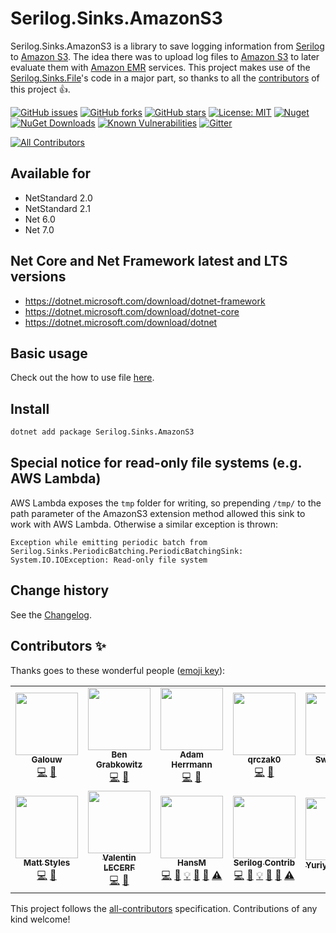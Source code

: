 Serilog.Sinks.AmazonS3
====================================

Serilog.Sinks.AmazonS3 is a library to save logging information from [Serilog](https://github.com/serilog/serilog) to [Amazon S3](https://aws.amazon.com/s3/).
The idea there was to upload log files to [Amazon S3](https://aws.amazon.com/s3/) to later evaluate them with [Amazon EMR](https://aws.amazon.com/emr/) services.
This project makes use of the [Serilog.Sinks.File](https://github.com/serilog/serilog-sinks-file)'s code in a major part,
so thanks to all the [contributors](https://github.com/serilog/serilog-sinks-file/graphs/contributors) of this project :thumbsup:.

[![GitHub issues](https://img.shields.io/github/issues/serilog-contrib/Serilog.Sinks.AmazonS3.svg)](https://github.com/serilog-contrib/Serilog.Sinks.AmazonS3/issues)
[![GitHub forks](https://img.shields.io/github/forks/serilog-contrib/Serilog.Sinks.AmazonS3.svg)](https://github.com/serilog-contrib/Serilog.Sinks.AmazonS3/network)
[![GitHub stars](https://img.shields.io/github/stars/serilog-contrib/Serilog.Sinks.AmazonS3.svg)](https://github.com/serilog-contrib/Serilog.Sinks.AmazonS3/stargazers)
[![License: MIT](https://img.shields.io/badge/License-MIT-blue.svg)](https://raw.githubusercontent.com/serilog-contrib/Serilog.Sinks.AmazonS3/master/License.txt)
[![Nuget](https://img.shields.io/badge/Serilog.Sinks.AmazonS3-Nuget-brightgreen.svg)](https://www.nuget.org/packages/Serilog.Sinks.AmazonS3/)
[![NuGet Downloads](https://img.shields.io/nuget/dt/Serilog.Sinks.AmazonS3.svg)](https://www.nuget.org/packages/Serilog.Sinks.AmazonS3/)
[![Known Vulnerabilities](https://snyk.io/test/github/serilog-contrib/Serilog.Sinks.AmazonS3/badge.svg)](https://snyk.io/test/github/serilog-contrib/Serilog.Sinks.AmazonS3)
[![Gitter](https://badges.gitter.im/Serilog-Sinks-AmazonS3/community.svg)](https://gitter.im/Serilog-Sinks-AmazonS3/community?utm_source=badge&utm_medium=badge&utm_campaign=pr-badge)
<!-- ALL-CONTRIBUTORS-BADGE:START - Do not remove or modify this section -->
[![All Contributors](https://img.shields.io/badge/all_contributors-13-orange.svg?style=flat-square)](#contributors-)
<!-- ALL-CONTRIBUTORS-BADGE:END -->

## Available for
* NetStandard 2.0
* NetStandard 2.1
* Net 6.0
* Net 7.0

## Net Core and Net Framework latest and LTS versions
* https://dotnet.microsoft.com/download/dotnet-framework
* https://dotnet.microsoft.com/download/dotnet-core
* https://dotnet.microsoft.com/download/dotnet

## Basic usage
Check out the how to use file [here](https://github.com/serilog-contrib/Serilog.Sinks.AmazonS3/blob/master/HowToUse.md).

## Install

```bash
dotnet add package Serilog.Sinks.AmazonS3
```

## Special notice for read-only file systems (e.g. AWS Lambda)
AWS Lambda exposes the `tmp` folder for writing, so prepending `/tmp/` to the path parameter of the AmazonS3 extension method allowed this sink to work with AWS Lambda.
Otherwise a similar exception is thrown:
```log
Exception while emitting periodic batch from Serilog.Sinks.PeriodicBatching.PeriodicBatchingSink: System.IO.IOException: Read-only file system
```

Change history
--------------

See the [Changelog](https://github.com/serilog-contrib/Serilog.Sinks.AmazonS3/blob/master/Changelog.md).

## Contributors ✨

Thanks goes to these wonderful people ([emoji key](https://allcontributors.org/docs/en/emoji-key)):

<!-- ALL-CONTRIBUTORS-LIST:START - Do not remove or modify this section -->
<!-- prettier-ignore-start -->
<!-- markdownlint-disable -->
<table>
  <tr>
    <td align="center"><a href="https://github.com/Galouw"><img src="https://avatars.githubusercontent.com/u/6368030?v=4?s=100" width="100px;" alt=""/><br /><sub><b>Galouw</b></sub></a><br /><a href="https://github.com/serilog-contrib/Serilog.Sinks.AmazonS3/commits?author=Galouw" title="Code">💻</a> <a href="https://github.com/serilog-contrib/Serilog.Sinks.AmazonS3/commits?author=Galouw" title="Documentation">📖</a></td>
    <td align="center"><a href="https://github.com/profet23"><img src="https://avatars.githubusercontent.com/u/2411974?v=4?s=100" width="100px;" alt=""/><br /><sub><b>Ben Grabkowitz</b></sub></a><br /><a href="https://github.com/serilog-contrib/Serilog.Sinks.AmazonS3/commits?author=profet23" title="Code">💻</a> <a href="https://github.com/serilog-contrib/Serilog.Sinks.AmazonS3/commits?author=profet23" title="Documentation">📖</a></td>
    <td align="center"><a href="https://github.com/aherrmann13"><img src="https://avatars.githubusercontent.com/u/1924089?v=4?s=100" width="100px;" alt=""/><br /><sub><b>Adam Herrmann</b></sub></a><br /><a href="https://github.com/serilog-contrib/Serilog.Sinks.AmazonS3/commits?author=aherrmann13" title="Code">💻</a> <a href="https://github.com/serilog-contrib/Serilog.Sinks.AmazonS3/commits?author=aherrmann13" title="Documentation">📖</a></td>
    <td align="center"><a href="https://github.com/qrczak0"><img src="https://avatars.githubusercontent.com/u/45206900?v=4?s=100" width="100px;" alt=""/><br /><sub><b>qrczak0</b></sub></a><br /><a href="https://github.com/serilog-contrib/Serilog.Sinks.AmazonS3/commits?author=qrczak0" title="Code">💻</a> <a href="https://github.com/serilog-contrib/Serilog.Sinks.AmazonS3/commits?author=qrczak0" title="Documentation">📖</a></td>
    <td align="center"><a href="http://longfin.github.com"><img src="https://avatars.githubusercontent.com/u/128436?v=4?s=100" width="100px;" alt=""/><br /><sub><b>Swen Mun</b></sub></a><br /><a href="https://github.com/serilog-contrib/Serilog.Sinks.AmazonS3/commits?author=longfin" title="Code">💻</a> <a href="https://github.com/serilog-contrib/Serilog.Sinks.AmazonS3/commits?author=longfin" title="Documentation">📖</a></td>
    <td align="center"><a href="https://www.linkedin.com/in/barrymooring/"><img src="https://avatars.githubusercontent.com/u/1089628?v=4?s=100" width="100px;" alt=""/><br /><sub><b>Barry Mooring</b></sub></a><br /><a href="https://github.com/serilog-contrib/Serilog.Sinks.AmazonS3/commits?author=codingbadger" title="Code">💻</a> <a href="https://github.com/serilog-contrib/Serilog.Sinks.AmazonS3/commits?author=codingbadger" title="Documentation">📖</a></td>
    <td align="center"><a href="https://github.com/samburville"><img src="https://avatars.githubusercontent.com/u/7041731?v=4?s=100" width="100px;" alt=""/><br /><sub><b>Sam Burville</b></sub></a><br /><a href="https://github.com/serilog-contrib/Serilog.Sinks.AmazonS3/commits?author=samburville" title="Code">💻</a> <a href="https://github.com/serilog-contrib/Serilog.Sinks.AmazonS3/commits?author=samburville" title="Documentation">📖</a></td>
  </tr>
  <tr>
    <td align="center"><a href="https://github.com/stylesm"><img src="https://avatars.githubusercontent.com/u/5602910?v=4?s=100" width="100px;" alt=""/><br /><sub><b>Matt Styles</b></sub></a><br /><a href="https://github.com/serilog-contrib/Serilog.Sinks.AmazonS3/commits?author=stylesm" title="Code">💻</a> <a href="https://github.com/serilog-contrib/Serilog.Sinks.AmazonS3/commits?author=stylesm" title="Documentation">📖</a></td>
    <td align="center"><a href="http://vlecerf.com"><img src="https://avatars.githubusercontent.com/u/7376668?v=4?s=100" width="100px;" alt=""/><br /><sub><b>Valentin LECERF</b></sub></a><br /><a href="https://github.com/serilog-contrib/Serilog.Sinks.AmazonS3/commits?author=ioxFR" title="Code">💻</a> <a href="https://github.com/serilog-contrib/Serilog.Sinks.AmazonS3/commits?author=ioxFR" title="Documentation">📖</a></td>
    <td align="center"><a href="https://franzhuber23.blogspot.de/"><img src="https://avatars.githubusercontent.com/u/9639361?v=4?s=100" width="100px;" alt=""/><br /><sub><b>HansM</b></sub></a><br /><a href="https://github.com/serilog-contrib/Serilog.Sinks.AmazonS3/commits?author=SeppPenner" title="Code">💻</a> <a href="https://github.com/serilog-contrib/Serilog.Sinks.AmazonS3/commits?author=SeppPenner" title="Documentation">📖</a> <a href="#example-SeppPenner" title="Examples">💡</a> <a href="#maintenance-SeppPenner" title="Maintenance">🚧</a> <a href="#projectManagement-SeppPenner" title="Project Management">📆</a> <a href="https://github.com/serilog-contrib/Serilog.Sinks.AmazonS3/commits?author=SeppPenner" title="Tests">⚠️</a></td>
    <td align="center"><a href="https://github.com/serilog-contrib"><img src="https://avatars.githubusercontent.com/u/78050538?v=4?s=100" width="100px;" alt=""/><br /><sub><b>Serilog Contrib</b></sub></a><br /><a href="https://github.com/serilog-contrib/Serilog.Sinks.AmazonS3/commits?author=serilog-contrib" title="Code">💻</a> <a href="https://github.com/serilog-contrib/Serilog.Sinks.AmazonS3/commits?author=serilog-contrib" title="Documentation">📖</a> <a href="#example-serilog-contrib" title="Examples">💡</a> <a href="#maintenance-serilog-contrib" title="Maintenance">🚧</a> <a href="#projectManagement-serilog-contrib" title="Project Management">📆</a> <a href="https://github.com/serilog-contrib/Serilog.Sinks.AmazonS3/commits?author=serilog-contrib" title="Tests">⚠️</a></td>
    <td align="center"><a href="https://github.com/seruminar"><img src="https://avatars.githubusercontent.com/u/35008875?v=4?s=100" width="100px;" alt=""/><br /><sub><b>Yuriy Sountsov</b></sub></a><br /><a href="https://github.com/serilog-contrib/Serilog.Sinks.AmazonS3/commits?author=seruminar" title="Documentation">📖</a></td>
    <td align="center"><a href="https://github.com/kosovrzn"><img src="https://avatars.githubusercontent.com/u/13337834?v=4?s=100" width="100px;" alt=""/><br /><sub><b>Sergey Kosov</b></sub></a><br /><a href="https://github.com/serilog-contrib/Serilog.Sinks.AmazonS3/commits?author=kosovrzn" title="Code">💻</a> <a href="https://github.com/serilog-contrib/Serilog.Sinks.AmazonS3/commits?author=kosovrzn" title="Tests">⚠️</a></td>
  </tr>
</table>

<!-- markdownlint-restore -->
<!-- prettier-ignore-end -->

<!-- ALL-CONTRIBUTORS-LIST:END -->

This project follows the [all-contributors](https://github.com/all-contributors/all-contributors) specification. Contributions of any kind welcome!
